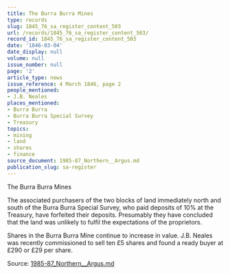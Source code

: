 ```yaml
---
title: The Burra Burra Mines
type: records
slug: 1845_76_sa_register_content_503
url: /records/1845_76_sa_register_content_503/
record_id: 1845_76_sa_register_content_503
date: '1846-03-04'
date_display: null
volume: null
issue_number: null
page: '2'
article_type: news
issue_reference: 4 March 1846, page 2
people_mentioned:
- J.B. Neales
places_mentioned:
- Burra Burra
- Burra Burra Special Survey
- Treasury
topics:
- mining
- land
- shares
- finance
source_document: 1985-87_Northern__Argus.md
publication_slug: sa-register
---
```


The Burra Burra Mines

The associated purchasers of the two blocks of land immediately north and south of the Burra Burra Special Survey, who paid deposits of 10% at the Treasury, have forfeited their deposits.  Presumably they have concluded that the land was unlikely to fulfil the expectations of the proprietors.

Shares in the Burra Burra Mine continue to increase in value.  J.B. Neales was recently commissioned to sell ten £5 shares and found a ready buyer at £290 or £29 per share.

Source: [1985-87_Northern__Argus.md](/downloads/markdown/1985-87_Northern__Argus.md)
